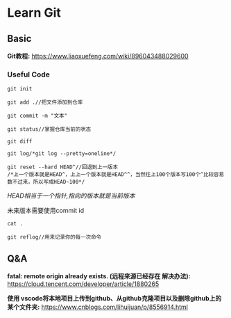 # Learn Git

## Basic
**Git教程:**
https://www.liaoxuefeng.com/wiki/896043488029600
### Useful Code

`git init`

`git add .//把文件添加到仓库`

`git commit -m "文本"`

`git status//掌握仓库当前的状态`

`git diff`

`git log/*git log --pretty=oneline*/`

```
git reset --hard HEAD^//回退到上一版本
/*上一个版本就是HEAD^，上上一个版本就是HEAD^^，当然往上100个版本写100个^比较容易数不过来，所以写成HEAD~100*/
```

*HEAD相当于一个指针,指向的版本就是当前版本*

未来版本需要使用commit id

`cat .`

`git reflog//用来记录你的每一次命令`


## Q&A

**fatal: remote origin already exists. (远程来源已经存在 解决办法):**
https://cloud.tencent.com/developer/article/1880265

**使用 vscode将本地项目上传到github、从github克隆项目以及删除github上的某个文件夹:**
https://www.cnblogs.com/lihuijuan/p/8556914.html
